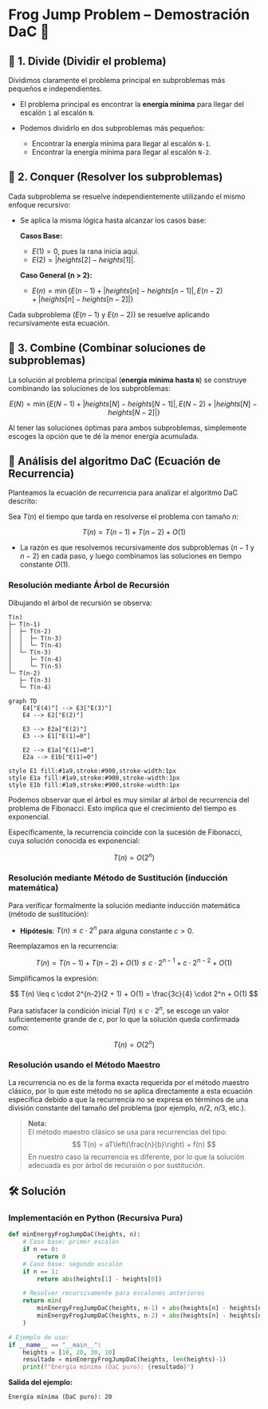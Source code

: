 # Frog Jump Problem – Demostración DaC 🐸

## 📌 1. Divide (Dividir el problema)

Dividimos claramente el problema principal en subproblemas más pequeños e independientes.

- El problema principal es encontrar la **energía mínima** para llegar del escalón `1` al escalón `N`.
- Podemos dividirlo en dos subproblemas más pequeños:

  - Encontrar la energía mínima para llegar al escalón `N-1`.
  - Encontrar la energía mínima para llegar al escalón `N-2`.

## 📌 2. Conquer (Resolver los subproblemas)

Cada subproblema se resuelve independientemente utilizando el mismo enfoque recursivo:

- Se aplica la misma lógica hasta alcanzar los casos base:
  
  **Casos Base:**
  - $E(1) = 0$, pues la rana inicia aquí.
  - $E(2) = |heights[2]-heights[1]|$.

  **Caso General (n > 2):**
  - $E(n) = \min\{E(n-1) + |heights[n]-heights[n-1]|,\, E(n-2) + |heights[n]-heights[n-2]|\}$

Cada subproblema ($E(n-1)$ y $E(n-2)$) se resuelve aplicando recursivamente esta ecuación.

## 📌 3. Combine (Combinar soluciones de subproblemas)

La solución al problema principal (**energía mínima hasta `N`**) se construye combinando las soluciones de los subproblemas:

$$
E(N) = \min\{E(N-1) + |heights[N]-heights[N-1]|,\, E(N-2) + |heights[N]-heights[N-2]|\}
$$

Al tener las soluciones óptimas para ambos subproblemas, simplemente escoges la opción que te dé la menor energía acumulada.

## 📌 Análisis del algoritmo DaC (Ecuación de Recurrencia)

Planteamos la ecuación de recurrencia para analizar el algoritmo DaC descrito:

Sea $T(n)$ el tiempo que tarda en resolverse el problema con tamaño $n$:

$$
T(n) = T(n - 1) + T(n - 2) + O(1)
$$

- La razón es que resolvemos recursivamente dos subproblemas ($n-1$ y $n-2$) en cada paso, y luego combinamos las soluciones en tiempo constante $O(1)$.

### **Resolución mediante Árbol de Recursión**

Dibujando el árbol de recursión se observa:

```plaintext
T(n)
├─ T(n-1)
│  ├─ T(n-2)
│  │  ├─ T(n-3)
│  │  └─ T(n-4)
│  └─ T(n-3)
│     ├─ T(n-4)
│     └─ T(n-5)
└─ T(n-2)
   ├─ T(n-3)
   └─ T(n-4)
```

```mermaid
graph TD
    E4["E(4)"] --> E3["E(3)"]
    E4 --> E2["E(2)"]

    E3 --> E2a["E(2)"]
    E3 --> E1["E(1)=0"]

    E2 --> E1a["E(1)=0"]
    E2a --> E1b["E(1)=0"]

style E1 fill:#1a9,stroke:#900,stroke-width:1px
style E1a fill:#1a9,stroke:#900,stroke-width:1px
style E1b fill:#1a9,stroke:#900,stroke-width:1px
```

Podemos observar que el árbol es muy similar al árbol de recurrencia del problema de Fibonacci. Esto implica que el crecimiento del tiempo es exponencial.  

Específicamente, la recurrencia coincide con la sucesión de Fibonacci, cuya solución conocida es exponencial:

$$
T(n) = O(2^n)
$$

### **Resolución mediante Método de Sustitución (inducción matemática)**

Para verificar formalmente la solución mediante inducción matemática (método de sustitución):

- **Hipótesis**: $T(n) \leq c \cdot 2^n$ para alguna constante $c > 0$.

Reemplazamos en la recurrencia:

$$
T(n) = T(n-1) + T(n-2) + O(1) \leq c \cdot 2^{n-1} + c \cdot 2^{n-2} + O(1)
$$

Simplificamos la expresión:

$$
T(n) \leq c \cdot 2^{n-2}(2 + 1) + O(1) = \frac{3c}{4} \cdot 2^n + O(1)
$$

Para satisfacer la condición inicial $T(n) \leq c \cdot 2^n$, se escoge un valor suficientemente grande de $c$, por lo que la solución queda confirmada como:

$$
T(n) = O(2^n)
$$

### **Resolución usando el Método Maestro**

La recurrencia no es de la forma exacta requerida por el método maestro clásico, por lo que este método no se aplica directamente a esta ecuación específica debido a que la recurrencia no se expresa en términos de una división constante del tamaño del problema (por ejemplo, $n/2$, $n/3$, etc.).

> **Nota:**  
> El método maestro clásico se usa para recurrencias del tipo:
> $$
> T(n) = aT\left(\frac{n}{b}\right) + f(n)
> $$
> En nuestro caso la recurrencia es diferente, por lo que la solución adecuada es por árbol de recursión o por sustitución.

## 🛠️ Solución

### **Implementación en Python (Recursiva Pura)**

```python
def minEnergyFrogJumpDaC(heights, n):
    # Caso base: primer escalón
    if n == 0:
        return 0
    # Caso base: segundo escalón
    if n == 1:
        return abs(heights[1] - heights[0])

    # Resolver recursivamente para escalones anteriores
    return min(
        minEnergyFrogJumpDaC(heights, n-1) + abs(heights[n] - heights[n-1]),
        minEnergyFrogJumpDaC(heights, n-2) + abs(heights[n] - heights[n-2])
    )

# Ejemplo de uso:
if __name__ == "__main__":
    heights = [10, 20, 30, 10]
    resultado = minEnergyFrogJumpDaC(heights, len(heights)-1)
    print(f"Energía mínima (DaC puro): {resultado}")
```

**Salida del ejemplo:**

```markdown
Energía mínima (DaC puro): 20
```
